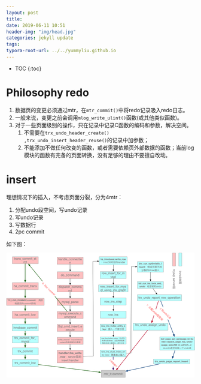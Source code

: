 ```yaml
---
layout: post
title: 
date: 2019-06-11 10:51
header-img: "img/head.jpg"
categories: jekyll update
tags:
typora-root-url: ../../yummyliu.github.io
---
```


* TOC
{:toc}
# Philosophy redo 

1. 数据页的变更必须通过mtr，在`mtr_commit()`中将redo记录吸入redo日志。
2. 一般来说，变更之前会调用`mlog_write_ulint()`函数(或其他类似函数)。
3. 对于一些页面级别的操作，只在记录中记录C函数的编码和参数，解决空间。
   1. 不需要在`trx_undo_header_create() ,trx_undo_insert_header_reuse()`的记录中加参数；
   2. 不能添加不做任何改变的函数，或者需要依赖页外部数据的函数；当前log模块的函数有完备的页面转换，没有足够的理由不要擅自改动。

# insert

理想情况下的插入，不考虑页面分裂，分为4mtr：

1. 分配undo段空间，写undo记录
2. 写undo记录
3. 写数据行
4. 2pc commit

如下图：



![image-20190611161857692](/image/mysql-insert.png)